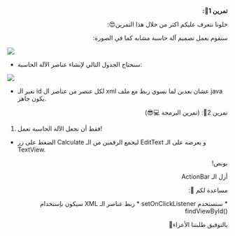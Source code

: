 <p dir="rtl">
<strong>تمرين 1💪:</strong></p>


<p dir="rtl">
خلونا نتعرف عليكم اكثر من خلال هذا التمرين😍:</p>


<p dir="rtl">
سنقوم بعمل تصميم آلة حاسبة مشابه كما في الصورة:</p>

<img src="https://cdn.discordapp.com/attachments/740224779730157638/986287978349461525/unknown.png"/>
<p dir="rtl">
 
* سنحتاج الجدول التالي لإنشاء عناصر الآلة الحاسبة:
  <p/>
<img src="https://user-images.githubusercontent.com/66431210/173614371-9bf0c3aa-7359-466a-95e5-a0f3872037bf.png"/>

 
* نغير الـ id لكل عنصر من عناصر ال xml عشان بعدين لما نسوي ربط مع ملف java يكون جاهز.




<p dir="rtl">
تمرين 2💪: (تمرين البرمجة 💻😎)</p>


<p dir="rtl">



1. فقط أن نجعل الآلة الحاسبة تعمل! 


* الضغط على زر Calculate ليجمع الرقمين من الـ EditText و يعرضه على الـ TextView.

<p dir="rtl">
بونص!</p>


<p dir="rtl">
أزل الـ ActionBar </p>


<p dir="rtl">
مساعدة لكم 🤗:</p>


<p dir="rtl">
* سنستخدم setOnClickListener  
* ربط عناصر الـ XML سيكون بإستخدام ()findViewById</p>


<p dir="rtl">


<p dir="rtl">
بالتوفيق طلبتنا الأعزاء🤗</p>
